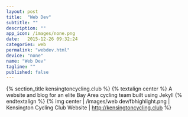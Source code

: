 ```yaml
---
layout: post
title:  "Web Dev"
subtitle: ""
description: ""
app_icon: /images/none.png
date:   2015-12-26 09:32:24
categories: web
permalink: "webdev.html"
device: "none"
name: "Web Dev"
tagline: ""
published: false
---
```

{% section_title kensingtoncycling.club %}
{% textalign center %}
A website and blog for an elite Bay Area cycling team built using Jekyll
{% endtextalign %}
{% img center | /images/web dev/fbhighlight.png | Kensington Cycling Club Website | http://kensingtoncycling.club %} 
<!-- {% img center | /images/web dev/kccblog.png | Kensington Cycling Club Website %} -->